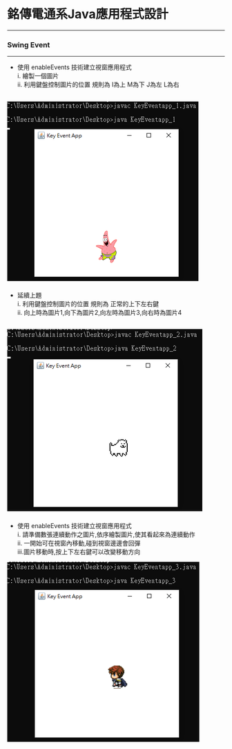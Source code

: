 # 銘傳電通系Java應用程式設計

----

### Swing Event

----
* 使用 enableEvents 技術建立視窗應用程式<br>
i.  繪製一個圖片<br>
ii. 利用鍵盤控制圖片的位置 規則為  I為上 M為下 J為左 L為右

![image](https://github.com/aiden00713/Java-AWT/blob/master/12_Swing%20Event/screenshot/1.png)
----
* 延續上題<br>
i.  利用鍵盤控制圖片的位置 規則為 正常的上下左右鍵<br>
ii. 向上時為圖片1,向下為圖片2,向左時為圖片3,向右時為圖片4

![image](https://github.com/aiden00713/Java-AWT/blob/master/12_Swing%20Event/screenshot/2.png)
----
* 使用 enableEvents 技術建立視窗應用程式<br>
i.  請準備數張連續動作之圖片,依序繪製圖片,使其看起來為連續動作<br>
ii. 一開始可在視窗內移動,碰到視窗邊邊會回彈<br>
iii.圖片移動時,按上下左右鍵可以改變移動方向

![image](https://github.com/aiden00713/Java-AWT/blob/master/12_Swing%20Event/screenshot/3.png)

